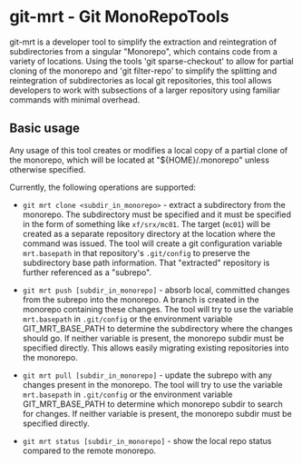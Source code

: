 # git-mrt - Git MonoRepoTools

git-mrt is a developer tool to simplify the extraction and reintegration of
subdirectories from a singular "Monorepo", which contains code from a 
variety of locations. Using the tools 'git sparse-checkout' to allow for 
partial cloning of the monorepo and 'git filter-repo' to simplify the 
splitting and reintegration of subdirectories as local git repositories, 
this tool allows developers to work with subsections of a larger repository
using familiar commands with minimal overhead.

## Basic usage

Any usage of this tool creates or modifies a local copy of a partial clone 
of the monorepo, which will be located at "${HOME}/.monorepo" unless
otherwise specified.

Currently, the following operations are supported:

* `git mrt clone <subdir_in_monorepo>` - extract a subdirectory from the monorepo. 
The subdirectory must be specified and it must be specified in the form of something like `xf/srx/mc01`. 
The target (`mc01`) will be created as a separate repository directory
at the location where the command was issued. The tool will create a git configuration variable
`mrt.basepath` in that repository's `.git/config` to preserve the subdirectory base path information.
That "extracted" repository is further referenced as a "subrepo".

* `git mrt push [subdir_in_monorepo]` - absorb local, committed changes
from the subrepo into the monorepo. A branch is created in the
monorepo containing these changes. The tool will try to use the variable
`mrt.basepath` in `.git/config` or the environment variable GIT_MRT_BASE_PATH to
determine the subdirectory where the changes should go. If neither
variable is present, the monorepo subdir must be specified directly. This
allows easily migrating existing repositories into the monorepo.

* `git mrt pull [subdir_in_monorepo]` - update the subrepo
with any changes present in the monorepo. The tool will try to use the variable
`mrt.basepath` in `.git/config` or the environment variable GIT_MRT_BASE_PATH to
determine which monorepo subdir to search for changes. If neither
variable is present, the monorepo subdir must be specified directly.

* `git mrt status [subdir_in_monorepo]` - show the local repo status compared to the remote monorepo.
